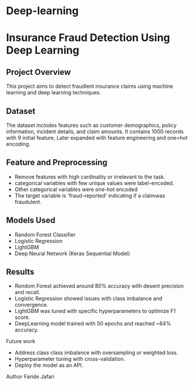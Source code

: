 # Deep-learning

# Insurance Fraud Detection Using Deep Learning

## Project Overview
This project aims to detect fraudlent insurance claims using machine learning and deep learning techniques. 

## Dataset
The  dataset inclodes features such as customer demographics, policy information, incident details, and claim amounts. It contains 1000 records with 9 initial feature, Later expanded with feature engineering and one=hot encoding.

## Feature and Preprocessing
- Remove features with high cardinality or irrelevant to the task.
- categorical variables with few unique values were label-encoded.
- Other categorical variables were one-hot encoded
- The target variable is 'fraud-reported' indicating if a claimwas fraudulent.

## Models Used
- Random Forest Classifier
- Logistic Regression
- LightGBM
- Deep Neural Network (Keras Sequential Model)

## Results 
- Rondom Forest achieved around 80% accuracy with desent precision and recall.
- Logistic Regression showed issues with class imbalance and convergence.
- LightGBM was tuned with specific hyperparameters to optimize F1 score.
- DeepLearning model trained with 50 epochs and reached ~84% accuracy.

Future work 
- Address class class imbalance with oversampling or weighted loss.
- Hyperparameter tuning with cross-validation.
- Deploy the model as an API.

Author
 Faride Jafari





